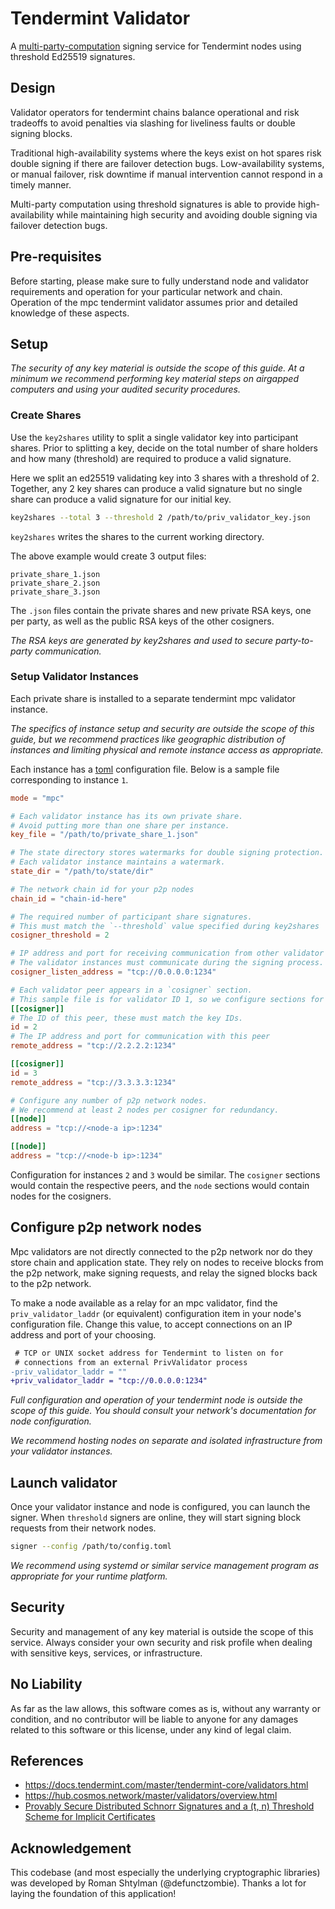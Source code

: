 # Tendermint Validator

A [multi-party-computation](https://en.wikipedia.org/wiki/Secure_multi-party_computation) signing service for Tendermint nodes using threshold Ed25519 signatures.

## Design

Validator operators for tendermint chains balance operational and risk tradeoffs to avoid penalties via slashing for liveliness faults or double signing blocks.

Traditional high-availability systems where the keys exist on hot spares risk double signing if there are failover detection bugs. Low-availability systems, or manual failover, risk downtime if manual intervention cannot respond in a timely manner.

Multi-party computation using threshold signatures is able to provide high-availability while maintaining high security and avoiding double signing via failover detection bugs.

## Pre-requisites

Before starting, please make sure to fully understand node and validator requirements and operation for your particular network and chain. Operation of the mpc tendermint validator assumes prior and detailed knowledge of these aspects.

## Setup

_The security of any key material is outside the scope of this guide. At a minimum we recommend performing key material steps on airgapped computers and using your audited security procedures._

### Create Shares

Use the `key2shares` utility to split a single validator key into participant shares. Prior to splitting a key, decide on the total number of share holders and how many (threshold) are required to produce a valid signature.

Here we split an ed25519 validating key into 3 shares with a threshold of 2. Together, any 2 key shares can produce a valid signature but no single share can produce a valid signature for our initial key.

```bash
key2shares --total 3 --threshold 2 /path/to/priv_validator_key.json
```

`key2shares` writes the shares to the current working directory.

The above example would create 3 output files:

```
private_share_1.json
private_share_2.json
private_share_3.json
```

The `.json` files contain the private shares and new private RSA keys, one per party, as well as the public RSA keys of the other cosigners.

_The RSA keys are generated by key2shares and used to secure party-to-party communication._

### Setup Validator Instances

Each private share is installed to a separate tendermint mpc validator instance.

_The specifics of instance setup and security are outside the scope of this guide, but we recommend practices like geographic distribution of instances and limiting physical and remote instance access as appropriate._

Each instance has a [toml](https://github.com/toml-lang/toml) configuration file. Below is a sample file corresponding to instance `1`.

```toml
mode = "mpc"

# Each validator instance has its own private share.
# Avoid putting more than one share per instance.
key_file = "/path/to/private_share_1.json"

# The state directory stores watermarks for double signing protection.
# Each validator instance maintains a watermark.
state_dir = "/path/to/state/dir"

# The network chain id for your p2p nodes
chain_id = "chain-id-here"

# The required number of participant share signatures.
# This must match the `--threshold` value specified during key2shares
cosigner_threshold = 2

# IP address and port for receiving communication from other validator instances.
# The validator instances must communicate during the signing process.
cosigner_listen_address = "tcp://0.0.0.0:1234"

# Each validator peer appears in a `cosigner` section.
# This sample file is for validator ID 1, so we configure sections for peers 2 and 3.
[[cosigner]]
# The ID of this peer, these must match the key IDs.
id = 2
# The IP address and port for communication with this peer
remote_address = "tcp://2.2.2.2:1234"

[[cosigner]]
id = 3
remote_address = "tcp://3.3.3.3:1234"

# Configure any number of p2p network nodes.
# We recommend at least 2 nodes per cosigner for redundancy.
[[node]]
address = "tcp://<node-a ip>:1234"

[[node]]
address = "tcp://<node-b ip>:1234"
```

Configuration for instances `2` and `3` would be similar. The `cosigner` sections would contain the respective peers, and the `node` sections would contain nodes for the cosigners.

## Configure p2p network nodes

Mpc validators are not directly connected to the p2p network nor do they store chain and application state. They rely on nodes to receive blocks from the p2p network, make signing requests, and relay the signed blocks back to the p2p network.

To make a node available as a relay for an mpc validator, find the `priv_validator_laddr` (or equivalent) configuration item in your node's configuration file. Change this value, to accept connections on an IP address and port of your choosing.

```diff
 # TCP or UNIX socket address for Tendermint to listen on for
 # connections from an external PrivValidator process
-priv_validator_laddr = ""
+priv_validator_laddr = "tcp://0.0.0.0:1234"
```

_Full configuration and operation of your tendermint node is outside the scope of this guide. You should consult your network's documentation for node configuration._

_We recommend hosting nodes on separate and isolated infrastructure from your validator instances._

## Launch validator

Once your validator instance and node is configured, you can launch the signer. When `threshold` signers are online, they will start signing block requests from their network nodes.

```bash
signer --config /path/to/config.toml
```

_We recommend using systemd or similar service management program as appropriate for your runtime platform._

## Security

Security and management of any key material is outside the scope of this service. Always consider your own security and risk profile when dealing with sensitive keys, services, or infrastructure.

## No Liability

As far as the law allows, this software comes as is,
without any warranty or condition, and no contributor
will be liable to anyone for any damages related to this
software or this license, under any kind of legal claim.

## References

- https://docs.tendermint.com/master/tendermint-core/validators.html
- https://hub.cosmos.network/master/validators/overview.html
- [Provably Secure Distributed Schnorr Signatures
  and a (t, n) Threshold Scheme for Implicit
  Certificates](http://cacr.uwaterloo.ca/techreports/2001/corr2001-13.ps)

## Acknowledgement

This codebase (and most especially the underlying cryptographic libraries) was developed by Roman Shtylman (@defunctzombie). Thanks a lot for laying the foundation of this application!
